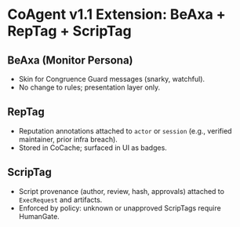 # CoAgent v1.1 Extension: BeAxa + RepTag + ScripTag

## BeAxa (Monitor Persona)
- Skin for Congruence Guard messages (snarky, watchful).
- No change to rules; presentation layer only.

## RepTag
- Reputation annotations attached to `actor` or `session` (e.g., verified maintainer, prior infra breach).
- Stored in CoCache; surfaced in UI as badges.

## ScripTag
- Script provenance (author, review, hash, approvals) attached to `ExecRequest` and artifacts.
- Enforced by policy: unknown or unapproved ScripTags require HumanGate.
